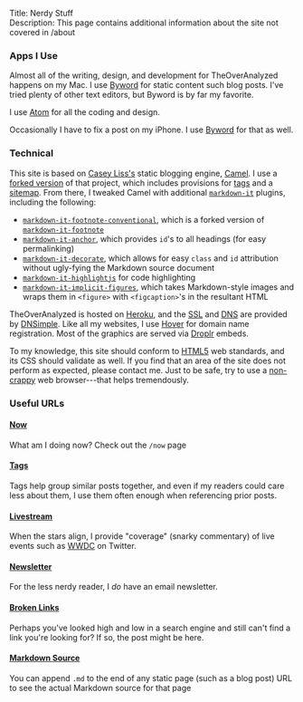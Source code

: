 Title: Nerdy Stuff  
Description: This page contains additional information about the site not covered in /about  

### Apps I Use

Almost all of the writing, design, and development for TheOverAnalyzed happens on my Mac. I use [Byword][1] for static content such blog posts. I've tried plenty of other text editors, but Byword is by far my favorite.

I use [Atom][2] for all the coding and design.

Occasionally I have to fix a post on my iPhone. I use [Byword][3] for that as well.

### Technical

This site is based on [Casey Liss's][4] static blogging engine, [Camel][5]. I use a [forked version][6] of that project, which includes provisions for [tags][7] and a [sitemap][8]. From there, I tweaked Camel with additional [`markdown-it`][9] plugins, including the following:

* [`markdown-it-footnote-conventional`][10], which is a forked version of [`markdown-it-footnote`][11]
* [`markdown-it-anchor`][12], which provides `id`'s to all headings (for easy permalinking)
* [`markdown-it-decorate`][13], which allows for easy `class` and `id` attribution without ugly-fying the Markdown source document
* [`markdown-it-highlightjs`][14] for code highlighting
* [`markdown-it-implicit-figures`][15], which takes Markdown-style images and wraps them in `<figure>` with `<figcaption>`'s in the resultant HTML

TheOverAnalyzed is hosted on [Heroku][16], and the [SSL][17] and [DNS][18] are provided by [DNSimple][19]. Like all my websites, I use [Hover][20] for domain name registration. Most of the graphics are served via [Droplr][21] embeds.

To my knowledge, this site should conform to [HTML5][22] web standards, and its CSS should validate as well. If you find that an area of the site does not perform as expected, please contact me. Just to be safe, try to use a [non-crappy][23] web browser---that helps tremendously.

### Useful URLs

#### [Now][24]

What am I doing now? Check out the `/now` page

#### [Tags][25]

Tags help group similar posts together, and even if my readers could care less about them, I use them often enough when referencing prior posts.

#### [Livestream][26]

When the stars align, I provide "coverage" (snarky commentary) of live events such as [WWDC][27] on Twitter.

#### [Newsletter][28]

For the less nerdy reader, I *do* have an email newsletter.

#### [Broken Links][29]

Perhaps you've looked high and low in a search engine and still can't find a link you're looking for? If so, the post might be here.

#### [Markdown Source][30]

You can append `.md` to the end of any static page (such as a blog post) URL to see the actual Markdown source for that page

[1]: https://geo.itunes.apple.com/us/app/byword/id420212497?mt=12&at=1l3vx9s "Byword on the Mac App Store"
[2]: https://atom.io "Atom text editor"
[3]: https://geo.itunes.apple.com/us/app/byword/id482063361?mt=8&at=1l3vx9s "Byword on the App Store"
[4]: https://twitter.com/caseyliss "Casey Liss on Twitter"
[5]: https://github.com/cliss/camel "Camel on GitHub"
[6]: https://github.com/datamcfly/camel "Roger Stringer's fork of Camel"
[7]: /tags "Lists all tags"
[8]: /sitemap.xml "Sitemap for TheOverAnalyzed"
[9]: https://www.npmjs.com/package/markdown-it "`markdown-it` on npmjs"
[10]: https://www.npmjs.com/package/markdown-it-footnote-conventional "My version of `markdown-it-footnote` on npmjs"
[11]: https://www.npmjs.com/package/markdown-it-footnote "`markdown-it-footnote` on npmjs"
[12]: https://www.npmjs.com/package/markdown-it-anchor "'markdown-it-anchor' on npmjs"
[13]: https://www.npmjs.com/package/markdown-it-decorate "`markdown-it-decorate' on npmjs"
[14]: https://www.npmjs.com/package/markdown-it-highlightjs "`markdown-it-highlightjs` on npmjs"
[15]: https://www.npmjs.com/package/markdown-it-implicit-figures "`markdown-it-implicit-figures` on npmjs"
[16]: https://heroku.com"Heroku"
[17]: https://en.wikipedia.org/wiki/Transport_Layer_Security "Wikipedia: SSL"
[18]: https://en.wikipedia.org/wiki/Domain_Name_System "Wikipedia: DNS"
[19]: https://dnsimple.com/r/a30fd6d51281e3 "DNSimple"
[20]: https://hover.com/Pji0Qlok "Hover"
[21]: https://auth.droplr.com/referral/user/0cd0ca10c401759b74716f20598e6816?callback=https://d.pr/auth/referral "Droplr"
[22]: https://en.wikipedia.org/wiki/HTML5 "Wikipedia: HTML5"
[23]: https://duckduckgo.com/?q=alternatives+to+internet+explorer&ia=software "Alternatives to Internet Explorer"
[24]: /now "/now page"
[25]: /tags "I love tags"
[26]: /live "Live events like WWDC"
[27]: https://developer.apple.com/wwdc/ "WWDC"
[28]: /newsletter "TheOverAnalyzed has a newsletter!"
[29]: /brokenlinks "Some links just won't redirect from their old Squarespace destinations. Go here to check those out."
[30]: /nerd.md "You can do this with almost every page on the site"